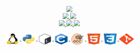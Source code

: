 <div align="center">
  <a href="https://github.com/gabrfern99">
<img height="180em" src="https://github-profile-summary-cards.vercel.app/api/cards/profile-details?username=gabrfern99&theme=monokai"/><br>
  <img height="160em" src="https://github-readme-stats.vercel.app/api?username=gabrfern99&show_icons=true&count_private=true&theme=monokai"/>
  <img height="160em" src="https://github-readme-stats.vercel.app/api/top-langs?username=gabrfern99&langs_count=10&show_icons=true&locale=en&layout=compact&theme=monokai"/><br>
     <img height="150em" src="https://github-profile-summary-cards.vercel.app/api/cards/repos-per-language?username=gabrfern99&theme=monokai"/>
    <img height="150em" src="https://github-profile-summary-cards.vercel.app/api/cards/most-commit-language?username=gabrfern99&theme=monokai"/>
    <img height="150em" src="https://github-profile-summary-cards.vercel.app/api/cards/productive-time?username=gabrfern99&theme=monokai"/>
<div style="display: inline_block"><br>
  <img align="center" height="30" width="40" src="https://raw.githubusercontent.com/devicons/devicon/master/icons/linux/linux-original.svg">
    <img align="center" height="30" width="40" src="https://raw.githubusercontent.com/devicons/devicon/master/icons/python/python-original.svg">
  <img align="center" height="30" width="40" src="https://raw.githubusercontent.com/devicons/devicon/master/icons/bash/bash-original.svg">
  <img align="center" height="30" width="40" src="https://raw.githubusercontent.com/devicons/devicon/master/icons/c/c-original.svg">
    <img align="center" height="30" width="40" src="https://raw.githubusercontent.com/devicons/devicon/master/icons/gcc/gcc-original.svg">
    <img align="center" height="30" width="40" src="https://raw.githubusercontent.com/devicons/devicon/master/icons/html5/html5-original.svg">
    <img align="center" height="30" width="40" src="https://raw.githubusercontent.com/devicons/devicon/master/icons/css3/css3-original.svg">
    <img align="center" height="30" width="40" src="https://raw.githubusercontent.com/devicons/devicon/master/icons/git/git-original.svg">
    </div></div>
